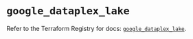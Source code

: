 # `google_dataplex_lake`

Refer to the Terraform Registry for docs: [`google_dataplex_lake`](https://registry.terraform.io/providers/hashicorp/google/5.39.0/docs/resources/dataplex_lake).
